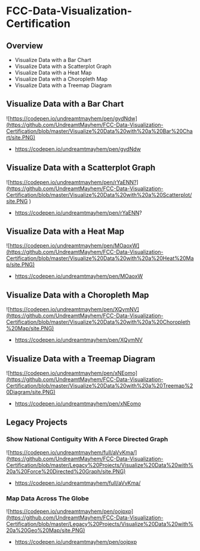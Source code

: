 # FCC-Data-Visualization-Certification



## Overview
- Visualize Data with a Bar Chart
- Visualize Data with a Scatterplot Graph
- Visualize Data with a Heat Map
- Visualize Data with a Choropleth Map
- Visualize Data with a Treemap Diagram


## Visualize Data with a Bar Chart
![https://codepen.io/undreamtmayhem/pen/gydNdw](https://github.com/UndreamtMayhem/FCC-Data-Visualization-Certification/blob/master/Visualize%20Data%20with%20a%20Bar%20Chart/site.PNG)
- https://codepen.io/undreamtmayhem/pen/gydNdw

## Visualize Data with a Scatterplot Graph
![https://codepen.io/undreamtmayhem/pen/rYaENN?](https://github.com/UndreamtMayhem/FCC-Data-Visualization-Certification/blob/master/Visualize%20Data%20with%20a%20Scatterplot/site.PNG
)
- https://codepen.io/undreamtmayhem/pen/rYaENN?
## Visualize Data with a Heat Map
![https://codepen.io/undreamtmayhem/pen/MOaoxW](https://github.com/UndreamtMayhem/FCC-Data-Visualization-Certification/blob/master/Visualize%20Data%20with%20a%20Heat%20Map/site.PNG)
- https://codepen.io/undreamtmayhem/pen/MOaoxW
## Visualize Data with a Choropleth Map
![https://codepen.io/undreamtmayhem/pen/XQymNV](https://github.com/UndreamtMayhem/FCC-Data-Visualization-Certification/blob/master/Visualize%20Data%20with%20a%20Choropleth%20Map/site.PNG)
- https://codepen.io/undreamtmayhem/pen/XQymNV
## Visualize Data with a Treemap Diagram
![https://codepen.io/undreamtmayhem/pen/xNEomo](https://github.com/UndreamtMayhem/FCC-Data-Visualization-Certification/blob/master/Visualize%20Data%20with%20a%20Treemap%20Diagram/site.PNG)
- https://codepen.io/undreamtmayhem/pen/xNEomo

## Legacy Projects

### Show National Contiguity With A Force Directed Graph
![https://codepen.io/undreamtmayhem/full/aVvKma/](https://github.com/UndreamtMayhem/FCC-Data-Visualization-Certification/blob/master/Legacy%20Projects/Visualize%20Data%20with%20a%20Force%20Directed%20Graph/site.PNG)
- https://codepen.io/undreamtmayhem/full/aVvKma/

### Map Data Across The Globe
![https://codepen.io/undreamtmayhem/pen/oojpxp](https://github.com/UndreamtMayhem/FCC-Data-Visualization-Certification/blob/master/Legacy%20Projects/Visualize%20Data%20with%20a%20Geo%20Map/site.PNG)
- https://codepen.io/undreamtmayhem/pen/oojpxp